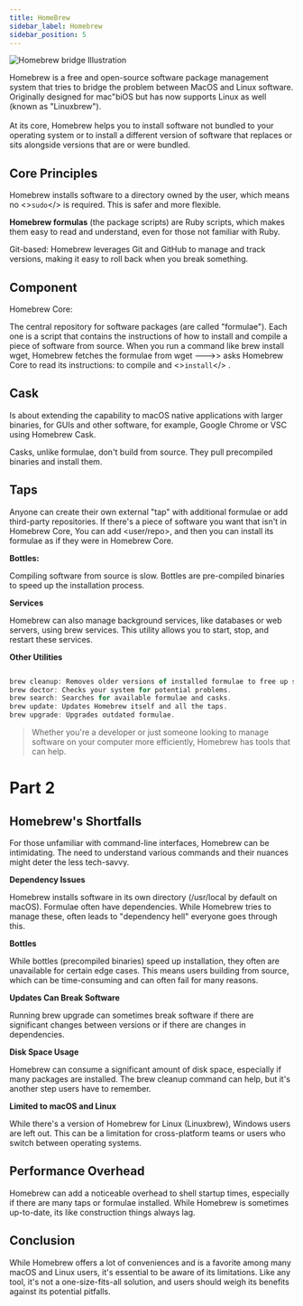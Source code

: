 ```yaml
---
title: HomeBrew
sidebar_label: Homebrew
sidebar_position: 5
---
```



![Homebrew bridge Illustration](/img/Hb.png)

Homebrew is a free and open-source software package management system that tries to bridge the problem between MacOS and Linux software. Originally designed for mac"biOS but has now supports Linux as well (known as "Linuxbrew").<br /><br />
At its core, Homebrew helps you to install software not bundled to your operating system or to install a different version of software that replaces or sits alongside versions that are or were bundled. 

## Core Principles

Homebrew installs software to a directory owned by the user, which means no <><code>sudo</code></> is required. This is safer and more flexible.

**Homebrew formulas** (the package scripts) are Ruby scripts, which makes them easy to read and understand, even for those not familiar with Ruby.<br />

Git-based: 
Homebrew leverages Git and GitHub to manage and track versions, making it easy to roll back when you break something. 

## Component

Homebrew Core:

The central repository for software packages (are called "formulae").
Each one is a script that contains the instructions of how to install and compile a piece of software from source.
When you run a command like brew install wget, Homebrew fetches the formulae from wget --->> asks Homebrew Core to read its instructions: to compile and <><code>install</code></> .

## Cask
Is about extending the capability to macOS native applications with larger binaries, for GUIs and other software, for example, Google Chrome or VSC using Homebrew Cask.<br />

Casks, unlike formulae, don't build from source. They pull precompiled binaries and install them.

## Taps
Anyone can create their own external "tap" with additional formulae or add third-party repositories. If there's a piece of software you want that isn't in Homebrew Core, You can add <user/repo>, and then you can install its formulae as if they were in Homebrew Core.

**Bottles:**

Compiling software from source is slow. Bottles are pre-compiled binaries to speed up the installation process.

**Services**

Homebrew can also manage background services, like databases or web servers, using brew services.
This utility allows you to start, stop, and restart these services.

**Other Utilities**
``` js

brew cleanup: Removes older versions of installed formulae to free up space.
brew doctor: Checks your system for potential problems.
brew search: Searches for available formulae and casks.
brew update: Updates Homebrew itself and all the taps.
brew upgrade: Upgrades outdated formulae.

```
> Whether you're a developer or just someone looking to manage software on your computer more efficiently, Homebrew has tools that can help.
 
# Part 2

## Homebrew's Shortfalls

For those unfamiliar with command-line interfaces, Homebrew can be intimidating. The need to understand various commands and their nuances might deter the less tech-savvy. 

**Dependency Issues**

Homebrew installs software in its own directory (/usr/local by default on macOS). Formulae often have dependencies. While Homebrew tries to manage these, often leads to "dependency hell" everyone goes through this. 

**Bottles** 

While bottles (precompiled binaries) speed up installation, they often are unavailable for certain edge cases. This means users building from source, which can be time-consuming and can often fail for many reasons.

**Updates Can Break Software**

Running brew upgrade can sometimes break software if there are significant changes between versions or if there are changes in dependencies.

**Disk Space Usage**

Homebrew can consume a significant amount of disk space, especially if many packages are installed. The brew cleanup command can help, but it's another step users have to remember.

**Limited to macOS and Linux**

While there's a version of Homebrew for Linux (Linuxbrew), Windows users are left out. This can be a limitation for cross-platform teams or users who switch between operating systems.

## Performance Overhead

Homebrew can add a noticeable overhead to shell startup times, especially if there are many taps or formulae installed.
While Homebrew is sometimes up-to-date, its like construction things always lag.

## Conclusion

While Homebrew offers a lot of conveniences and is a favorite among many macOS and Linux users, it's essential to be aware of its limitations. Like any tool, it's not a one-size-fits-all solution, and users should weigh its benefits against its potential pitfalls.